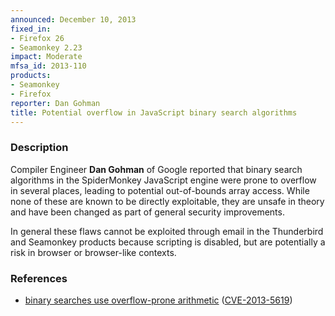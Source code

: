 ```yaml
---
announced: December 10, 2013
fixed_in:
- Firefox 26
- Seamonkey 2.23
impact: Moderate
mfsa_id: 2013-110
products:
- Seamonkey
- Firefox
reporter: Dan Gohman
title: Potential overflow in JavaScript binary search algorithms
---
```


<h3>Description</h3>

<p>Compiler Engineer <strong>Dan Gohman</strong> of Google reported that binary
search algorithms in the SpiderMonkey JavaScript engine were prone to overflow
in several places, leading to potential out-of-bounds array access. While none
of these are known to be directly exploitable, they are unsafe in theory and
have been changed as part of general security improvements. 
</p>

<p class="note">In general these flaws cannot be exploited through email in the
Thunderbird and Seamonkey products because scripting is disabled, but are
potentially a risk in browser or browser-like contexts.</p>

<h3>References</h3>

<ul>
  <li><a href="https://bugzilla.mozilla.org/show_bug.cgi?id=917841">
       binary searches use overflow-prone arithmetic</a> (<a href="http://cve.mitre.org/cgi-bin/cvename.cgi?name=CVE-2013-5619" class="ex-ref">CVE-2013-5619</a>)</li>
</ul>



